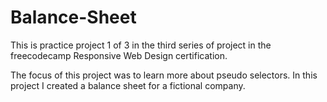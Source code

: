 # Balance-Sheet

This is practice project 1 of 3 in the third series of project in the freecodecamp Responsive Web Design certification.

The focus of this project was to learn more about pseudo selectors. In this project I created a balance sheet for a fictional company.
